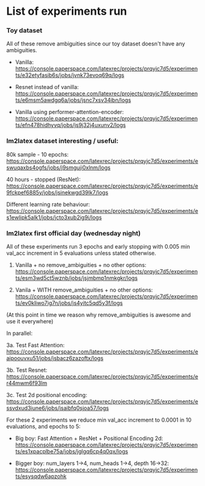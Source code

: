 # List of experiments run

### Toy dataset

All of these remove ambiguities since our toy dataset doesn't have any ambiguities.

- Vanilla: https://console.paperspace.com/latexrec/projects/prqyjc7d5/experiments/e32etyfasib6s/jobs/jvnk73evoq69q/logs

- Resnet instead of vanilla: https://console.paperspace.com/latexrec/projects/prqyjc7d5/experiments/e6msm5awdgq6a/jobs/jsnc7xsv34ibn/logs

- Vanilla using performer-attention-encoder: https://console.paperspace.com/latexrec/projects/prqyjc7d5/experiments/efn478hidhyvq/jobs/js9j32j4uxunv2/logs

### Im2latex dataset interesting / useful:

80k sample - 10 epochs: https://console.paperspace.com/latexrec/projects/prqyjc7d5/experiments/eswuqaxbs4ogfs/jobs/j9smguji0xlnm/logs

40 hours - stopped (ResNet):
https://console.paperspace.com/latexrec/projects/prqyjc7d5/experiments/e9fckpef6885y/jobs/jsinekwgd39lk7/logs

Different learning rate behaviour: https://console.paperspace.com/latexrec/projects/prqyjc7d5/experiments/es1ewlipk5alk1/jobs/jcto3xub2ig9i/logs


### Im2latex first official day (wednesday night)

All of these experiments run 3 epochs and early stopping with 0.005 min val_acc increment in 5 evaluations unless stated otherwise.

1. Vanilla + no remove_ambiguities + no other options: https://console.paperspace.com/latexrec/projects/prqyjc7d5/experiments/esm3wd5ct5wznb/jobs/jsjmbmp1nmkgkr/logs

2. Vanila + WITH remove_ambiguities + no other options: https://console.paperspace.com/latexrec/projects/prqyjc7d5/experiments/ev0kliwo7ig7n/jobs/js4yitc5qd5y3f/logs

(At this point in time we reason why remove_ambiguities is awesome and use it everywhere)

In parallel:

3a. Test Fast Attention: https://console.paperspace.com/latexrec/projects/prqyjc7d5/experiments/eaipoouvxu51/jobs/jsbacz6zazoftx/logs

3b. Test Resnet: https://console.paperspace.com/latexrec/projects/prqyjc7d5/experiments/er44mwm6f93lm

3c. Test 2d positional encoding: https://console.paperspace.com/latexrec/projects/prqyjc7d5/experiments/essvdxud3iune6/jobs/jsaibfq0sjoa57/logs

For these 2 experiments we reduce min val_acc increment to 0.0001 in 10 evaluations, and epochs to 5:

- Big boy: Fast Attention + ResNet + Positional Encoding 2d: https://console.paperspace.com/latexrec/projects/prqyjc7d5/experiments/es1xpacplbe75a/jobs/jglgq6cp4q0qx/logs

- Bigger boy: num_layers 1->4, num_heads 1->4, depth 16->32: https://console.paperspace.com/latexrec/projects/prqyjc7d5/experiments/esysqdw6apzohk